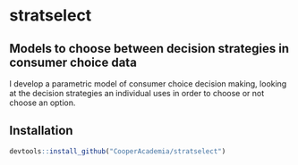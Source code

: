 # stratselect

## Models to choose between decision strategies in consumer choice data 

I develop a parametric model of consumer choice decision making, looking at the decision strategies an individual uses in order to choose or not choose an option.

## Installation

```r
devtools::install_github("CooperAcademia/stratselect")
```

